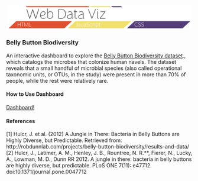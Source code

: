 <p align="center"><img src="./assets/header_main.png" width=500px></p>

<h3>Belly Button Biodiversity</h3>

<p align="center">

An interactive dashboard to explore the [Belly Button Biodiversity dataset](http://robdunnlab.com/projects/belly-button-biodiversity/)., which catalogs the microbes that colonize human navels.
The dataset reveals that a small handful of microbial species (also called operational taxonomic units, or OTUs, in the study) were present in more than 70% of people, while the rest were relatively rare.

<p>

<h4>How to Use Dashboard</h4>

[Dashboard!](https://theidari.github.io/belly_button_biodiversity/)

<h4>References</h4>
[1] Hulcr, J. et al. (2012) A Jungle in There: Bacteria in Belly Buttons are Highly Diverse, but Predictable. Retrieved from: http://robdunnlab.com/projects/belly-button-biodiversity/results-and-data/<br>
[2] Hulcr, J., Latimer, A. M., Henley, J. B., Rountree, N. R.**, Fierer, N., Lucky, A., Lowman, M. D., Dunn RR 2012. A jungle in there: bacteria in belly buttons are highly diverse, but predictable. PLoS ONE 7(11): e47712. doi:10.1371/journal.pone.0047712
